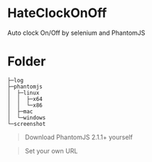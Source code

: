 # HateClockOnOff
Auto clock On/Off by selenium and PhantomJS

# Folder
```
├─log
├─phantomjs
│  ├─linux
│  │  ├─x64
│  │  └─x86
│  ├─mac
│  └─windows
└─screenshot
```
> Download PhantomJS 2.1.1+ yourself

> Set your own URL
